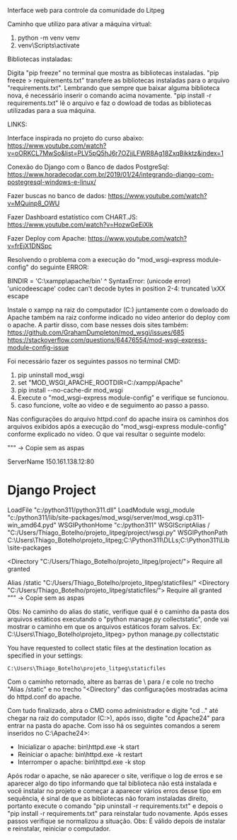 Interface web para controle da comunidade do Litpeg

Caminho que utilizo para ativar a máquina virtual: 
1) python -m venv venv
2) venv\Scripts\activate

Bibliotecas instaladas:

Digita "pip freeze" no terminal que mostra as bibliotecas instaladas. "pip freeze > requirements.txt" transfere as bibliotecas instaladas para o arquivo "requirements.txt". Lembrando que sempre que baixar alguma biblioteca nova, é necessário inserir o comando acima novamente. "pip install -r requirements.txt" lê o arquivo e faz o dowload de todas as bibliotecas utilizadas para a sua máquina.


LINKS:

Interface inspirada no projeto do curso abaixo:
https://www.youtube.com/watch?v=oORKCL7MwSo&list=PLV5pQ5hJ6r7OZjjLFWR8Ag18ZxqBikktz&index=1

Conexão do Django com o Banco de dados PostgreSql:
https://www.horadecodar.com.br/2019/01/24/integrando-django-com-postegresql-windows-e-linux/

Fazer buscas no banco de dados:
https://www.youtube.com/watch?v=MQuinp8_OWU

Fazer Dashboard estatístico com CHART.JS:
https://www.youtube.com/watch?v=HozwGeEiXIk

Fazer Deploy com Apache:
https://www.youtube.com/watch?v=frEjX1DNSpc

Resolvendo o problema com a execução do "mod_wsgi-express module-config" do seguinte ERROR: 

BINDIR = 'C:\xampp\apache/bin'
^
SyntaxError: (unicode error) 'unicodeescape' codec can't decode bytes in position 2-4: truncated \xXX escape

Instale o xampp na raiz do computador (C:) juntamente com o dowloado do Apache também na raiz conforme indicado no vídeo anterior do deploy com o apache.
A partir disso, com base nesses dois sites também:
https://github.com/GrahamDumpleton/mod_wsgi/issues/685
https://stackoverflow.com/questions/64476554/mod-wsgi-express-module-config-issue

Foi necessário fazer os seguintes passos no terminal CMD:
1) pip uninstall mod_wsgi
2) set "MOD_WSGI_APACHE_ROOTDIR=C:/xampp/Apache"
3) pip install --no-cache-dir mod_wsgi
4) Execute o "mod_wsgi-express module-config" e verifique se funcionou.
5) caso funcione, volte ao vídeo e de seguimento ao passo a passo.

Nas configurações do arquivo httpd.conf do apache insira os caminhos dos arquivos exibidos após a execução do "mod_wsgi-express module-config" conforme explicado no vídeo.
O que vai resultar o seguinte modelo:

""" -> Copie sem as aspas

ServerName 150.161.138.12:80

# Django Project
LoadFile "c:/python311/python311.dll"
LoadModule wsgi_module "c:/python311/lib/site-packages/mod_wsgi/server/mod_wsgi.cp311-win_amd64.pyd"
WSGIPythonHome "c:/python311"
WSGIScriptAlias / "C:/Users/Thiago_Botelho/projeto_litpeg/project/wsgi.py"
WSGIPythonPath C:\Users\Thiago_Botelho\projeto_litpeg;C:\Python311\DLLs;C:\Python311\Lib\site-packages

<Directory "C:/Users/Thiago_Botelho/projeto_litpeg/project/">
    <Files wsgi.py>
        Require all granted
    </Files>
</Directory>

Alias /static "C:/Users/Thiago_Botelho/projeto_litpeg/staticfiles/"
<Directory "C:/Users/Thiago_Botelho/projeto_litpeg/staticfiles/">
    Require all granted
</Directory>
""" -> Copie sem as aspas

Obs: No caminho do alias do static, verifique qual é o caminho da pasta dos arquivos estáticos executando o "python manage.py collectstatic", onde vai mostrar o caminho em que os arquivos estáticos foram salvos.
Ex: 
C:\Users\Thiago_Botelho\projeto_litpeg> python manage.py collectstatic

You have requested to collect static files at the destination
location as specified in your settings:

    C:\Users\Thiago_Botelho\projeto_litpeg\staticfiles
    
Com o caminho retornado, altere as barras de \ para / e cole no trecho "Alias /static" e no trecho "<Directory" das configurações mostradas acima do httpd.conf do apache.

Com tudo finalizado, abra o CMD como administrador e digite "cd .." até chegar na raiz do computador (C:\>), após isso, digite "cd Apache24" para entrar na pasta do apache.
Com isso há os seguintes comandos a serem inseridos no C:\Apache24>:
- Inicializar o apache: bin\httpd.exe -k start
- Reiniciar o apache: bin\httpd.exe -k restart
- Interromper o apache: bin\httpd.exe -k stop

Após rodar o apache, se não aparecer o site, verifique o log de erros e se aparecer algo do tipo informando que tal biblioteca não está instalada e você instalar no projeto e começar a aparecer vários erros desse tipo em sequência, é sinal de que as bibliotecas não foram instaladas direito, portanto execute o comando "pip uninstall -r requirements.txt" e depois o "pip install -r requirements.txt" para reinstalar tudo novamente. Após esses passos verifique se normalizou a situação.
Obs: É válido depois de instalar e reinstalar, reiniciar o computador.
